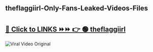 
 ## theflaggiirl-Only-Fans-Leaked-Videos-Files

# <h2><a href="https://mediaupload.pro?theflaggiirl">🔗 Click to LINKS ⏩⏩ 👉 🟢 theflaggiirl </a></h2>

<a href="https://mediaupload.pro?theflaggiirl" rel="nofollow" data-target="animated-image.originalLink"><img src="https://i.ibb.co.com/xMMVF88/686577567.gif" alt="Viral Video Original" style="max-width: 100%; display: inline-block;" data-target="animated-image.originalImage"></a>